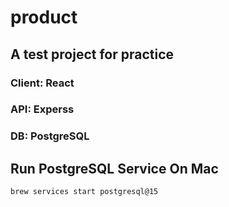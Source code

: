 # product

## A test project for practice

### Client: React

### API: Experss

### DB: PostgreSQL

## Run PostgreSQL Service On Mac

`brew services start postgresql@15`
